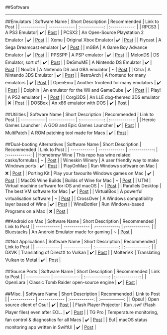 ##Software
___

##Emulators
| Software Name | Short Description | Recommended | Link to Post |
| ------------ | ------------- | :------------: | :------------: | 
| RPCS3 | A PS3 Emulator| ✔️ | [Post](software/RPCS3.md) |
| PCSX2 | An Open-Source Playstation 2 Emulator | ✔️ | [Post](software/PCSX2.md) |
| Xemu | Original Xbox Emulator| ✔️ | [Post](software/XEMU.md) |
| Flycast | A Sega Dreamcast emulator | ✔️ | [Post](software/FLYCAST.md) |
| mGBA | A Game Boy Advance Emulator | ✔️ | [Post](software/MGBA.md) |
| PPSSPP | A PSP emulator | ✔️ | [Post](software/PPSSPP.md) |
| MelonDS | DS Emulator, sort of | ✔️ | [Post](software/MELONDS.md) |
| DeSmuME | A Nintendo DS Emulator | ✔️ | [Post](software/DESMUME.md) |
| NooDS | A Nintendo DS and GBA emulator | ~ | [Post](software/NOODS.md) |
| Citra | A Nintendo 3DS Emulator | ✔️ | [Post](software/CITRA.md) |
| RetroArch | A frontend for many emulators | ✔️ | [Post](software/RETRO.md) |
| OpenEmu | Another frontend for many emulators | ✔️ | [Post](software/OPEN.md) |
| Dolphin | An emulator for the Wii and GameCube | ✔️ | [Post](software/DOLPHIN.md) |
| Play! | A PS2 emulator | ~ | [Post](software/PLAY.md) |
| Corgi3DS | An LLE dog-themed 3DS emulator | ❌ | [Post](software/CORGI.md) |
| DOSBox | An x86 emulator with DOS | ✔️ | [Post](software/DOSBOX.md) |


##Utilities
| Software Name | Short Description | Recommended | Link to Post |
| ------------ | ------------- | :------------: | :------------: | 
| Heroic Games Launcher | A GOG and Epic Games Launcher | ✔️ | [Post](software/HEROIC.md) |
| MultiPatch | A ROM patching tool made for Macs | ✔️ | [Post](software/MULTI.md) |

##Dual-booting Alternatives
| Software Name | Short Description | Recommended | Link to Post |
| ------------ | ------------- | :------------: | :------------: | 
| Homebrew Wine | This repo has wine related casks/formulas | ~ | [Post](software/HOMEWINE.md) |
| Wineskin Winery | A user friendly way to make Windows ports | ✔️ | [Post](software/WINESKIN.md) |
| PlayOnMac | Run Windows software on Mac | ❌ | [Post](software/PLAYONMAC.md) |
| Porting Kit | Play your favourite Windows games on Mac | ✔️ | [Post](software/PORTINGKIT.md) |
| MacOS Wine Builds | Builds of Wine for Mac | ~ | [Post](software/MACWINE.md) |
| UTM | Virtual machine software for iOS and macOS | ~ | [Post](software/UTM.md) |
| Parallels Desktop | The best VM software for Mac | ✔️ | [Post](software/PARALLEL.md) |
| VirtualBox | A powerful virtualisation software | ~ | [Post](software/VIRTUAL.md) |
| CrossOver | A Windows compatibility layer based of Wine | ✔️ | [Post](software/CROSSOVER.md) |
| WineBottler | Run Windows-based Programs on a Mac | ❌ | [Post](software/WINEBOTTLE.md) |

##Android on Mac
| Software Name | Short Description | Recommended | Link to Post |
| ------------ | ------------- | :------------: | :------------: | 
| Bluestacks | An Android Emulator made for gaming | ~ | [Post](software/BLUESTACKS.md) |

##Not Applications
| Software Name | Short Description | Recommended | Link to Post |
| ------------ | ------------- | :------------: | :------------: |
| DXVK | Translating of DirectX to Vulkan | ✔️ | [Post](software/DXVK.md) |
| MoltenVK | Translating Vulkan to Metal | ✔️ | [Post](software/MOLTENVK.md) |

##Source Ports
| Software Name | Short Description | Recommended | Link to Post |
| ------------ | ------------- | :------------: | :------------: |
| OpenLara | Classic Tomb Raider open-source engine | ✔️ | [Post](software/TOMB.md) |

##Misc.
| Software Name | Short Description | Recommended | Link to Post |
| ------------ | ------------- | :------------: | :------------: |
| Opsu! | Open source client of Osu! | ✔️ | [Post](software/OPSU.md) |
| Flash Player Projector | Run .swf (Flash Player files) even after EOL. | ✔️ | [Post](software/FLASH.md) |
| TG Pro | Temperature monitoring, fan control & diagnostics for all Macs | ✔️ | [Post](software/TGPRO.md) |
| Eul | macOS status monitoring app written in SwiftUI | ✔️ | [Post](software/EUL.md) |
